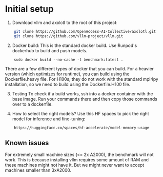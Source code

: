 # Initial setup

1. Download vllm and axolotl to the root of this project:

```bash
    git clone https://github.com/OpenAccess-AI-Collective/axolotl.git
    git clone https://github.com/vllm-project/vllm.git
```

2. Docker build:
This is the standard docker build. Use Runpod's dockerhub to build and push models.
```
    sudo docker build --no-cache -t benchmark:latest .
```
There are a few different types of docker that you can build. For a heavier version (which optimizes for runtime), you can build using the Dockerfile.heavy file. For H100s, they do not work with the standard mpi4py installation, so we need to build using the Dockerfile.H100 file.

3. Testing
To check if a build works, ssh into a docker container with the base image. Run your commands there and then copy those commands over to a dockerfile.

4. How to select the right models?
Use this HF spaces to pick the right model for inference and fine-tuning:

```bash
    https://huggingface.co/spaces/hf-accelerate/model-memory-usage
```

## Known issues
For extremely small machine sizes (<= 2x A2000), the benchmark will not work. This is because installing vllm requires some amount of RAM and these machines might not have it. But we might never want to accept machines smaller than 3xA2000.
